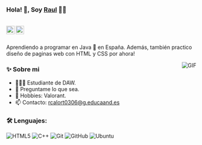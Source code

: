 ### Hola! 👋, Soy [Raul](https://github.com/aman-atg) 👨‍💻

<br/>

<a href="https://twitter.com/aman_atg">
  <img align="left" alt="Aman Ansari | Twitter" width="22px" src="https://cdn.jsdelivr.net/npm/simple-icons@v3/icons/twitter.svg" />
</a>

<a href="mailto:rcalort0306@g.educaand.es">
  <img align="left" alt="Email" width="22px" src="https://cdn.jsdelivr.net/npm/simple-icons@v3/icons/gmail.svg" />
</a>


<br />

<br/>

<p>
Aprendiendo a programar en Java 🚀 en España. Además, también practico diseño de paginas web con HTML y CSS por ahora!
</p>


  <img align="right" alt="GIF" src="https://media.giphy.com/media/MC6eSuC3yypCU/giphy.gif" />
  
### ✨ Sobre mi

- 👨🏽‍💻 Estudiante de DAW.
- 💬 Preguntame lo que sea.
- 🎿 Hobbies: Valorant.
- 📫 Contacto: rcalort0306@g.educaand.es

### 🛠️ Lenguajes:

![HTML5](https://img.shields.io/badge/-HTML5-black?style=flat-square&logo=html5&logoColor=white)
![C++](https://img.shields.io/badge/-C++-black?style=flat-square&logo=c)
![Git](https://img.shields.io/badge/-Git-black?style=flat-square&logo=git)
![GitHub](https://img.shields.io/badge/-GitHub-black?style=flat-square&logo=github)
![Ubuntu](https://img.shields.io/badge/-Ubuntu-black?style=flat-square&logo=ubuntu)




